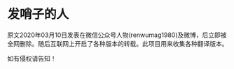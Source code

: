 # 发哨子的人

原文2020年03月10日发表在微信公众号人物(renwumag1980)及微博，后立即被全网删除。随后互联网上开启了各种版本的转载。此项目用来收集各种翻译版本。

如有侵权请告知！
